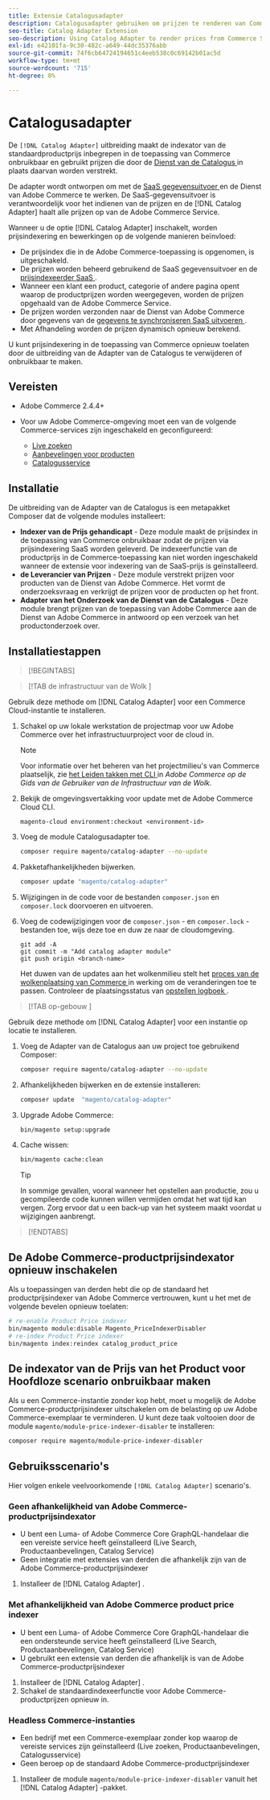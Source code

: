 ```yaml
---
title: Extensie Catalogusadapter
description: Catalogusadapter gebruiken om prijzen te renderen van Commerce Services
seo-title: Catalog Adapter Extension
seo-description: Using Catalog Adapter to render prices from Commerce Services
exl-id: e42101fa-9c30-482c-a649-44dc35376abb
source-git-commit: 74f6cb64724194651c4eeb538c0c69142b01ac5d
workflow-type: tm+mt
source-wordcount: '715'
ht-degree: 0%

---
```


# Catalogusadapter

De `[!DNL Catalog Adapter]` uitbreiding maakt de indexator van de standaardproductprijs inbegrepen in de toepassing van Commerce onbruikbaar en gebruikt prijzen die door de [ Dienst van de Catalogus ](../catalog-service/overview.md) in plaats daarvan worden verstrekt.

De adapter wordt ontworpen om met de [ SaaS gegevensuitvoer ](../data-export/overview.md) en de Dienst van Adobe Commerce te werken. De SaaS-gegevensuitvoer is verantwoordelijk voor het indienen van de prijzen en de [!DNL Catalog Adapter] haalt alle prijzen op van de Adobe Commerce Service.

Wanneer u de optie [!DNL Catalog Adapter] inschakelt, worden prijsindexering en bewerkingen op de volgende manieren beïnvloed:

- De prijsindex die in de Adobe Commerce-toepassing is opgenomen, is uitgeschakeld.
- De prijzen worden beheerd gebruikend de SaaS gegevensuitvoer en de [ prijsindexeerder SaaS ](price-indexing.md).
- Wanneer een klant een product, categorie of andere pagina opent waarop de productprijzen worden weergegeven, worden de prijzen opgehaald van de Adobe Commerce Service.
- De prijzen worden verzonden naar de Dienst van Adobe Commerce door gegevens van de [ gegevens te synchroniseren SaaS uitvoeren ](../data-export/overview.md).
- Met Afhandeling worden de prijzen dynamisch opnieuw berekend.

U kunt prijsindexering in de toepassing van Commerce opnieuw toelaten door de uitbreiding van de Adapter van de Catalogus te verwijderen of onbruikbaar te maken.

## Vereisten

- Adobe Commerce 2.4.4+
- Voor uw Adobe Commerce-omgeving moet een van de volgende Commerce-services zijn ingeschakeld en geconfigureerd:

   - [Live zoeken](../live-search/install.md)
   - [Aanbevelingen voor producten](../product-recommendations/install-configure.md)
   - [Catalogusservice](../catalog-service/installation.md)

## Installatie

De uitbreiding van de Adapter van de Catalogus is een metapakket Composer dat de volgende modules installeert:

- **Indexer van de Prijs gehandicapt** - Deze module maakt de prijsindex in de toepassing van Commerce onbruikbaar zodat de prijzen via prijsindexering SaaS worden geleverd. De indexeerfunctie van de productprijs in de Commerce-toepassing kan niet worden ingeschakeld wanneer de extensie voor indexering van de SaaS-prijs is geïnstalleerd.
- **de Leverancier van Prijzen** - Deze module verstrekt prijzen voor producten van de Dienst van Adobe Commerce. Het vormt de onderzoeksvraag en verkrijgt de prijzen voor de producten op het front.
- **Adapter van het Onderzoek van de Dienst van de Catalogus** - Deze module brengt prijzen van de toepassing van Adobe Commerce aan de Dienst van Adobe Commerce in antwoord op een verzoek van het productonderzoek over.

## Installatiestappen

>[!BEGINTABS]

>[!TAB  de infrastructuur van de Wolk ]

Gebruik deze methode om [!DNL Catalog Adapter] voor een Commerce Cloud-instantie te installeren.

1. Schakel op uw lokale werkstation de projectmap voor uw Adobe Commerce over het infrastructuurproject voor de cloud in.

   >[!NOTE]
   >
   >Voor informatie over het beheren van het projectmilieu&#39;s van Commerce plaatselijk, zie [ het Leiden takken met CLI ](https://experienceleague.adobe.com/nl/docs/commerce-cloud-service/user-guide/develop/cli-branches) in _Adobe Commerce op de Gids van de Gebruiker van de Infrastructuur van de Wolk_.

1. Bekijk de omgevingsvertakking voor update met de Adobe Commerce Cloud CLI.

   ```shell
   magento-cloud environment:checkout <environment-id>
   ```

1. Voeg de module Catalogusadapter toe.

   ```bash
   composer require magento/catalog-adapter --no-update
   ```

1. Pakketafhankelijkheden bijwerken.

   ```bash
   composer update "magento/catalog-adapter"
   ```

1. Wijzigingen in de code voor de bestanden `composer.json` en `composer.lock` doorvoeren en uitvoeren.

1. Voeg de codewijzigingen voor de `composer.json` - en `composer.lock` -bestanden toe, wijs deze toe en duw ze naar de cloudomgeving.

   ```shell
   git add -A
   git commit -m "Add catalog adapter module"
   git push origin <branch-name>
   ```

   Het duwen van de updates aan het wolkenmilieu stelt het [ proces van de wolkenplaatsing van Commerce ](https://experienceleague.adobe.com/nl/docs/commerce-cloud-service/user-guide/develop/deploy/process) in werking om de veranderingen toe te passen. Controleer de plaatsingsstatus van [ opstellen logboek ](https://experienceleague.adobe.com/nl/docs/commerce-cloud-service/user-guide/develop/test/log-locations#deploy-log).

>[!TAB  op-gebouw ]

Gebruik deze methode om [!DNL Catalog Adapter] voor een instantie op locatie te installeren.

1. Voeg de Adapter van de Catalogus aan uw project toe gebruikend Composer:

   ```bash
   composer require magento/catalog-adapter --no-update
   ```

1. Afhankelijkheden bijwerken en de extensie installeren:

   ```bash
   composer update  "magento/catalog-adapter"
   ```

1. Upgrade Adobe Commerce:

   ```bash
   bin/magento setup:upgrade
   ```

1. Cache wissen:

   ```bash
   bin/magento cache:clean
   ```

   >[!TIP]
   >
   >In sommige gevallen, vooral wanneer het opstellen aan productie, zou u gecompileerde code kunnen willen vermijden omdat het wat tijd kan vergen. Zorg ervoor dat u een back-up van het systeem maakt voordat u wijzigingen aanbrengt.

>[!ENDTABS]


## De Adobe Commerce-productprijsindexator opnieuw inschakelen

Als u toepassingen van derden hebt die op de standaard het productprijsindexer van Adobe Commerce vertrouwen, kunt u het met de volgende bevelen opnieuw toelaten:

```bash
# re-enable Product Price indexer
bin/magento module:disable Magento_PriceIndexerDisabler
# re-index Product Price indexer
bin/magento index:reindex catalog_product_price
```

## De indexator van de Prijs van het Product voor Hoofdloze scenario onbruikbaar maken

Als u een Commerce-instantie zonder kop hebt, moet u mogelijk de Adobe Commerce-productprijsindexer uitschakelen om de belasting op uw Adobe Commerce-exemplaar te verminderen. U kunt deze taak voltooien door de module `magento/module-price-indexer-disabler` te installeren:

```bash
composer require magento/module-price-indexer-disabler
```

## Gebruiksscenario&#39;s

Hier volgen enkele veelvoorkomende `[!DNL Catalog Adapter]` scenario&#39;s.

### Geen afhankelijkheid van Adobe Commerce-productprijsindexator

- U bent een Luma- of Adobe Commerce Core GraphQL-handelaar die een vereiste service heeft geïnstalleerd (Live Search, Productaanbevelingen, Catalog Service)
- Geen integratie met extensies van derden die afhankelijk zijn van de Adobe Commerce-productprijsindexer

1. Installeer de [!DNL Catalog Adapter] .

### Met afhankelijkheid van Adobe Commerce product price indexer

- U bent een Luma- of Adobe Commerce Core GraphQL-handelaar die een ondersteunde service heeft geïnstalleerd (Live Search, Productaanbevelingen, Catalog Service)
- U gebruikt een extensie van derden die afhankelijk is van de Adobe Commerce-productprijsindexer

1. Installeer de [!DNL Catalog Adapter] .
1. Schakel de standaardindexeerfunctie voor Adobe Commerce-productprijzen opnieuw in.

### Headless Commerce-instanties

- Een bedrijf met een Commerce-exemplaar zonder kop waarop de vereiste services zijn geïnstalleerd (Live zoeken, Productaanbevelingen, Catalogusservice)
- Geen beroep op de standaard Adobe Commerce-productprijsindexer

1. Installeer de module `magento/module-price-indexer-disabler` vanuit het [!DNL Catalog Adapter] -pakket.
